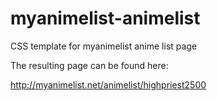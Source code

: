 # myanimelist-animelist
CSS template for myanimelist anime list page

The resulting page can be found here:

http://myanimelist.net/animelist/highpriest2500
